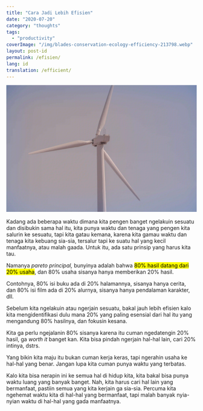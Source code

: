 ```yaml
---
title: "Cara Jadi Lebih Efisien"
date: "2020-07-20"
category: "thoughts"
tags:
  - "productivity"
coverImage: "/img/blades-conservation-ecology-efficiency-213798.webp"
layout: post-id
permalink: /efisien/
lang: id
translation: /efficient/
---
```


![efficient](/img/blades-conservation-ecology-efficiency-213798.webp)

Kadang ada beberapa waktu dimana kita pengen banget ngelakuin sesuatu dan disibukin sama hal itu, kita punya waktu dan tenaga yang pengen kita salurin ke sesuatu, tapi kita gatau kemana, karena kita gamau waktu dan tenaga kita kebuang sia-sia, tersalur tapi ke suatu hal yang kecil manfaatnya, atau malah gaada. Untuk itu, ada satu prinsip yang harus kita tau.

Namanya _pareto principal,_ bunyinya adalah bahwa <mark>80% hasil datang dari 20% usaha</mark>, dan 80% usaha sisanya hanya memberikan 20% hasil.

Contohnya, 80% isi buku ada di 20% halamannya, sisanya hanya cerita, dan 80% isi film ada di 20% alurnya, sisanya hanya pendalaman karakter, dll.

Sebelum kita ngelakuin atau ngerjain sesuatu, bakal jauh lebih efisien kalo kita mengidentifikasi dulu mana 20% yang paling esensial dari hal itu yang mengandung 80% hasilnya, dan fokusin kesana.

Kita ga perlu ngejalanin 80% sisanya karena itu cuman ngedatengin 20% hasil, ga _worth it_ banget kan. Kita bisa pindah ngerjain hal-hal lain, cari 20% intinya, dstrs.

Yang bikin kita maju itu bukan cuman kerja keras, tapi ngerahin usaha ke hal-hal yang benar. Jangan lupa kita cuman punya waktu yang terbatas.

Kalo kita bisa nerapin ini ke semua hal di hidup kita, kita bakal bisa punya waktu luang yang banyak banget. Nah, kita harus cari hal lain yang bermanfaat, pastiin semua yang kita kerjain ga sia-sia. Percuma kita ngehemat waktu kita di hal-hal yang bermanfaat, tapi malah banyak nyia-nyian waktu di hal-hal yang gada manfaatnya.
